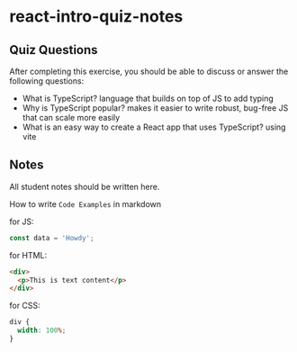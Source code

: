 # react-intro-quiz-notes

## Quiz Questions

After completing this exercise, you should be able to discuss or answer the following questions:

- What is TypeScript?
  language that builds on top of JS to add typing
- Why is TypeScript popular?
  makes it easier to write robust, bug-free JS that can scale more easily
- What is an easy way to create a React app that uses TypeScript?
  using vite

## Notes

All student notes should be written here.

How to write `Code Examples` in markdown

for JS:

```javascript
const data = 'Howdy';
```

for HTML:

```html
<div>
  <p>This is text content</p>
</div>
```

for CSS:

```css
div {
  width: 100%;
}
```
